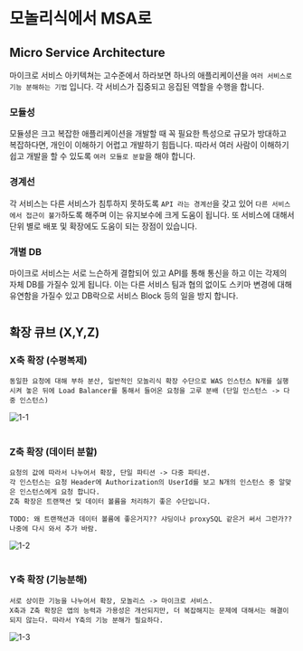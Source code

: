 # 모놀리식에서 MSA로
## Micro Service Architecture
마이크로 서비스 아키텍쳐는 고수준에서 하라보면 하나의 애플리케이션을 `여러 서비스로 기능 분해하는 기법` 입니다. 각 서비스가 집중되고 응집된 역할을 수행을 합니다.

### 모듈성
모듈셩은 크고 복잡한 애플리케이션을 개발할 때 꼭 필요한 특성으로 규모가 방대하고 복잡하다면, 개인이 이해하기 어렵고 개발하기 힘듭니다. 따라서 여러 사람이 이해하기 쉽고 개발을 할 수 있도록 `여러 모듈로 분할`을 해야 합니다.

### 경계선
각 서비스는 다른 서비스가 침투하지 못하도록 `API 라는 경계선`을 갖고 있어 `다른 서비스에서 접근이 불가`하도록 해주며 이는 유지보수에 크게 도움이 됩니다. 또 서비스에 대해서 단위 별로 배포 및 확장에도 도움이 되는 장점이 있습니다.

### 개별 DB
마이크로 서비스는 서로 느슨하게 결합되어 있고 API를 통해 통신을 하고 이는 각제의 자체 DB를 가질수 있게 됩니다. 이는 다른 서비스 팀과 협의 없이도 스키마 변경에 대해 유연함을 가질수 있고 DB락으로 서비스 Block 등의 일을 방지 합니다.

#
## 확장 큐브 (X,Y,Z)
### X축 확장 (수평복제)
```
동일한 요청에 대해 부하 분산, 일반적인 모놀리식 확장 수단으로 WAS 인스턴스 N개를 실행시켜 놓은 뒤에 Load Balancer를 통해서 들어온 요청을 고루 분배 (단일 인스턴스 -> 다중 인스턴스)
```
![1-1](https://raw.githubusercontent.com/sanggi-wjg/micro_service_pattern_study/main/data/1-1.PNG)

#
### Z축 확장 (데이터 분할)
```
요청의 값에 따라서 나누어서 확장, 단일 파티션 -> 다중 파티션.
각 인스턴스는 요청 Header에 Authorization의 UserId를 보고 N개의 인스턴스 중 알맞은 인스턴스에게 요청 합니다.
Z축 확장은 트랜잭션 및 데이터 볼륨을 처리하기 좋은 수단입니다.

TODO: 왜 트랜잭션과 데이터 볼륨에 좋은거지?? 샤딩이나 proxySQL 같은거 써서 그런가?? 나중에 다시 와서 추가 바람.
```
![1-2](https://raw.githubusercontent.com/sanggi-wjg/micro_service_pattern_study/main/data/1-2.PNG)

#
### Y축 확장 (기능분해)
```
서로 상이한 기능을 나누어서 확장, 모놀리스 -> 마이크로 서비스.
X축과 Z축 확장은 앱의 능력과 가용성은 개선되지만, 더 복잡해지는 문제에 대해서는 해결이 되지 않는다. 따라서 Y축의 기능 분해가 필요하다.
```
![1-3](https://raw.githubusercontent.com/sanggi-wjg/micro_service_pattern_study/main/data/1-3.PNG)
